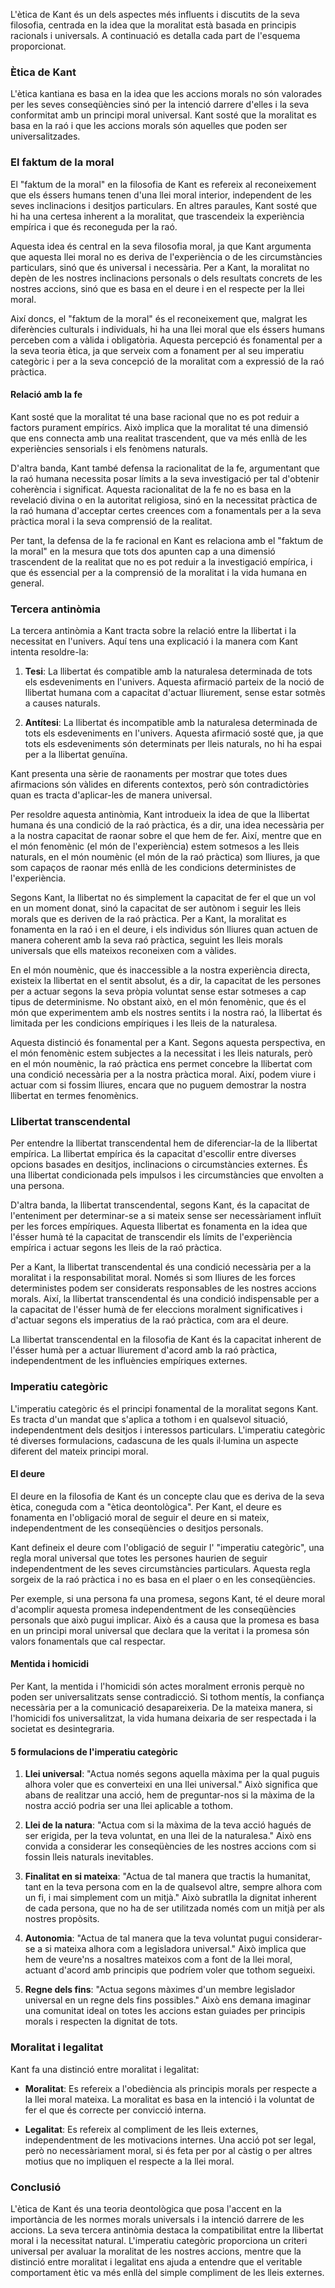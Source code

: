 L'ètica de Kant és un dels aspectes més influents i discutits de la seva filosofia, centrada en la idea que la moralitat està basada en principis racionals i universals. A continuació es detalla cada part de l'esquema proporcionat.

### Ètica de Kant

L'ètica kantiana es basa en la idea que les accions morals no són valorades per les seves conseqüències sinó per la intenció darrere d'elles i la seva conformitat amb un principi moral universal. Kant sosté que la moralitat es basa en la raó i que les accions morals són aquelles que poden ser universalitzades.

### El faktum de la moral

El "faktum de la moral" en la filosofia de Kant es refereix al reconeixement que els éssers humans tenen d'una llei moral interior, independent de les seves inclinacions i desitjos particulars. En altres paraules, Kant sosté que hi ha una certesa inherent a la moralitat, que trascendeix la experiència empírica i que és reconeguda per la raó.

Aquesta idea és central en la seva filosofia moral, ja que Kant argumenta que aquesta llei moral no es deriva de l'experiència o de les circumstàncies particulars, sinó que és universal i necessària. Per a Kant, la moralitat no depèn de les nostres inclinacions personals o dels resultats concrets de les nostres accions, sinó que es basa en el deure i en el respecte per la llei moral.

Així doncs, el "faktum de la moral" és el reconeixement que, malgrat les diferències culturals i individuals, hi ha una llei moral que els éssers humans perceben com a vàlida i obligatòria. Aquesta percepció és fonamental per a la seva teoria ètica, ja que serveix com a fonament per al seu imperatiu categòric i per a la seva concepció de la moralitat com a expressió de la raó pràctica.

#### Relació amb la fe

Kant sosté que la moralitat té una base racional que no es pot reduir a factors purament empírics. Això implica que la moralitat té una dimensió que ens connecta amb una realitat trascendent, que va més enllà de les experiències sensorials i els fenòmens naturals.

D'altra banda, Kant també defensa la racionalitat de la fe, argumentant que la raó humana necessita posar límits a la seva investigació per tal d'obtenir coherència i significat. Aquesta racionalitat de la fe no es basa en la revelació divina o en la autoritat religiosa, sinó en la necessitat pràctica de la raó humana d'acceptar certes creences com a fonamentals per a la seva pràctica moral i la seva comprensió de la realitat.

Per tant, la defensa de la fe racional en Kant es relaciona amb el "faktum de la moral" en la mesura que tots dos apunten cap a una dimensió trascendent de la realitat que no es pot reduir a la investigació empírica, i que és essencial per a la comprensió de la moralitat i la vida humana en general.

### Tercera antinòmia

La tercera antinòmia a Kant tracta sobre la relació entre la llibertat i la necessitat en l'univers. Aquí tens una explicació i la manera com Kant intenta resoldre-la:

1. **Tesi**: La llibertat és compatible amb la naturalesa determinada de tots els esdeveniments en l'univers. Aquesta afirmació parteix de la noció de llibertat humana com a capacitat d'actuar lliurement, sense estar sotmès a causes naturals.

2. **Antítesi**: La llibertat és incompatible amb la naturalesa determinada de tots els esdeveniments en l'univers. Aquesta afirmació sosté que, ja que tots els esdeveniments són determinats per lleis naturals, no hi ha espai per a la llibertat genuïna.

Kant presenta una sèrie de raonaments per mostrar que totes dues afirmacions són vàlides en diferents contextos, però són contradictòries quan es tracta d'aplicar-les de manera universal.

Per resoldre aquesta antinòmia, Kant introdueix la idea de que la llibertat humana és una condició de la raó pràctica, és a dir, una idea necessària per a la nostra capacitat de raonar sobre el que hem de fer. Així, mentre que en el món fenomènic (el món de l'experiència) estem sotmesos a les lleis naturals, en el món noumènic (el món de la raó pràctica) som lliures, ja que som capaços de raonar més enllà de les condicions deterministes de l'experiència. 

Segons Kant, la llibertat no és simplement la capacitat de fer el que un vol en un moment donat, sinó la capacitat de ser autònom i seguir les lleis morals que es deriven de la raó pràctica. Per a Kant, la moralitat es fonamenta en la raó i en el deure, i els individus són lliures quan actuen de manera coherent amb la seva raó pràctica, seguint les lleis morals universals que ells mateixos reconeixen com a vàlides.

En el món noumènic, que és inaccessible a la nostra experiència directa, existeix la llibertat en el sentit absolut, és a dir, la capacitat de les persones per a actuar segons la seva pròpia voluntat sense estar sotmeses a cap tipus de determinisme. No obstant això, en el món fenomènic, que és el món que experimentem amb els nostres sentits i la nostra raó, la llibertat és limitada per les condicions empíriques i les lleis de la naturalesa.

Aquesta distinció  és fonamental per a Kant. Segons aquesta perspectiva, en el món fenomènic estem subjectes a la necessitat i les lleis naturals, però en el món noumènic, la raó pràctica ens permet concebre la llibertat com una condició necessària per a la nostra pràctica moral. Així, podem viure i actuar com si fossim lliures, encara que no puguem demostrar la nostra llibertat en termes fenomènics.

### Llibertat transcendental

Per entendre la llibertat transcendental hem de diferenciar-la de la llibertat empírica. La llibertat empírica és la capacitat d'escollir entre diverses opcions basades en desitjos, inclinacions o circumstàncies externes. És una llibertat condicionada pels impulsos i les circumstàncies que envolten a una persona.

D'altra banda, la llibertat transcendental, segons Kant, és la capacitat de l'enteniment per determinar-se a si mateix sense ser necessàriament influït per les forces empíriques. Aquesta llibertat es fonamenta en la idea que l'ésser humà té la capacitat de transcendir els límits de l'experiència empírica i actuar segons les lleis de la raó pràctica.

Per a Kant, la llibertat transcendental és una condició necessària per a la moralitat i la responsabilitat moral. Només si som lliures de les forces deterministes podem ser considerats responsables de les nostres accions morals. Així, la llibertat transcendental és una condició indispensable per a la capacitat de l'ésser humà de fer eleccions moralment significatives i d'actuar segons els imperatius de la raó pràctica, com ara el deure.

La llibertat transcendental en la filosofia de Kant és la capacitat inherent de l'ésser humà per a actuar lliurement d'acord amb la raó pràctica, independentment de les influències empíriques externes.

### Imperatiu categòric

L'imperatiu categòric és el principi fonamental de la moralitat segons Kant. Es tracta d'un mandat que s'aplica a tothom i en qualsevol situació, independentment dels desitjos i interessos particulars. L'imperatiu categòric té diverses formulacions, cadascuna de les quals il·lumina un aspecte diferent del mateix principi moral.

#### El deure

El deure en la filosofia de Kant és un concepte clau que es deriva de la seva ètica, coneguda com a "ètica deontològica". Per Kant, el deure es fonamenta en l'obligació moral de seguir el deure en si mateix, independentment de les conseqüències o desitjos personals.

Kant defineix el deure com l'obligació de seguir l' "imperatiu categòric", una regla moral universal que totes les persones haurien de seguir independentment de les seves circumstàncies particulars. Aquesta regla sorgeix de la raó pràctica i no es basa en el plaer o en les conseqüències.

Per exemple, si una persona fa una promesa, segons Kant, té el deure moral d'acomplir aquesta promesa independentment de les conseqüències personals que això pugui implicar. Això és a causa que la promesa es basa en un principi moral universal que declara que la veritat i la promesa són valors fonamentals que cal respectar.

#### Mentida i homicidi

Per Kant, la mentida i l'homicidi són actes moralment erronis perquè no poden ser universalitzats sense contradicció. Si tothom mentís, la confiança necessària per a la comunicació desapareixeria. De la mateixa manera, si l'homicidi fos universalitzat, la vida humana deixaria de ser respectada i la societat es desintegraria.

#### 5 formulacions de l'imperatiu categòric

1. **Llei universal**: "Actua només segons aquella màxima per la qual puguis alhora voler que es converteixi en una llei universal." Això significa que abans de realitzar una acció, hem de preguntar-nos si la màxima de la nostra acció podria ser una llei aplicable a tothom.

2. **Llei de la natura**: "Actua com si la màxima de la teva acció hagués de ser erigida, per la teva voluntat, en una llei de la naturalesa." Això ens convida a considerar les conseqüències de les nostres accions com si fossin lleis naturals inevitables.

3. **Finalitat en si mateixa**: "Actua de tal manera que tractis la humanitat, tant en la teva persona com en la de qualsevol altre, sempre alhora com un fi, i mai simplement com un mitjà." Això subratlla la dignitat inherent de cada persona, que no ha de ser utilitzada només com un mitjà per als nostres propòsits.

4. **Autonomia**: "Actua de tal manera que la teva voluntat pugui considerar-se a si mateixa alhora com a legisladora universal." Això implica que hem de veure'ns a nosaltres mateixos com a font de la llei moral, actuant d'acord amb principis que podríem voler que tothom segueixi.

5. **Regne dels fins**: "Actua segons màximes d'un membre legislador universal en un regne dels fins possibles." Això ens demana imaginar una comunitat ideal on totes les accions estan guiades per principis morals i respecten la dignitat de tots.

### Moralitat i legalitat

Kant fa una distinció entre moralitat i legalitat:

- **Moralitat**: Es refereix a l'obediència als principis morals per respecte a la llei moral mateixa. La moralitat es basa en la intenció i la voluntat de fer el que és correcte per convicció interna.
  
- **Legalitat**: Es refereix al compliment de les lleis externes, independentment de les motivacions internes. Una acció pot ser legal, però no necessàriament moral, si és feta per por al càstig o per altres motius que no impliquen el respecte a la llei moral.

### Conclusió

L'ètica de Kant és una teoria deontològica que posa l'accent en la importància de les normes morals universals i la intenció darrere de les accions. La seva tercera antinòmia destaca la compatibilitat entre la llibertat moral i la necessitat natural. L'imperatiu categòric proporciona un criteri universal per avaluar la moralitat de les nostres accions, mentre que la distinció entre moralitat i legalitat ens ajuda a entendre que el veritable comportament ètic va més enllà del simple compliment de les lleis externes.
